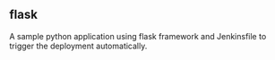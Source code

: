 ## flask
A sample python application using flask framework and Jenkinsfile to trigger the deployment automatically.
